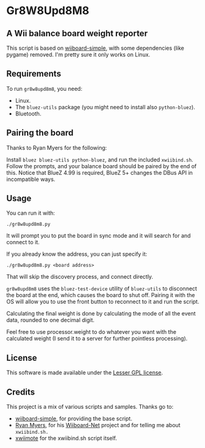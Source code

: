 # Gr8W8Upd8M8

## A Wii balance board weight reporter

This script is based on [wiiboard-simple](https://code.google.com/p/wiiboard-simple/), with some dependencies (like
pygame) removed. I'm pretty sure it only works on Linux.

## Requirements

To run `gr8w8upd8m8`, you need:
* Linux.
* The `bluez-utils` package (you might need to install also `python-bluez`).
* Bluetooth.

## Pairing the board

Thanks to Ryan Myers for the following:

Install `bluez bluez-utils python-bluez`, and run the included `xwiibind.sh`. Follow the prompts, and your balance
board should be paired by the end of this. Notice that BlueZ 4.99 is required, BlueZ 5+ changes the DBus API in
incompatible ways.

## Usage

You can run it with:

    ./gr8w8upd8m8.py

It will prompt you to put the board in sync mode and it will search for and connect to it.

If you already know the address, you can just specify it:

    ./gr8w8upd8m8.py <board address>

That will skip the discovery process, and connect directly.

`gr8w8upd8m8` uses the `bluez-test-device` utility of `bluez-utils` to disconnect the board at the end, which causes
the board to shut off. Pairing it with the OS will allow you to use the front button to reconnect to it and run the
script.

Calculating the final weight is done by calculating the mode of all the event data, rounded to one decimal digit.

Feel free to use processor.weight to do whatever you want with the calculated weight (I send it to a server for
further pointless processing).

## License

This software is made available under the [Lesser GPL license](http://www.gnu.org/licenses/lgpl.html).

## Credits

This project is a mix of various scripts and samples. Thanks go to:

* [wiiboard-simple](https://code.google.com/p/wiiboard-simple/), for providing the base script.
* [Ryan Myers](https://github.com/Ryan-Myers/), for his [Wiiboard-Net](https://github.com/Ryan-Myers/Wiiboard-Net)
project and for telling me about `xwiibind.sh.`
* [xwiimote](https://github.com/dvdhrm/xwiimote) for the xwiibind.sh script itself.
